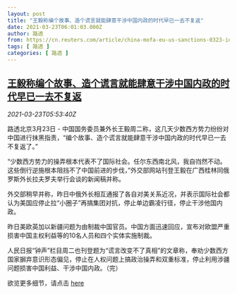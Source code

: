 ```yaml
---
layout: post
title: "王毅称编个故事、造个谎言就能肆意干涉中国内政的时代早已一去不复返"
date: 2021-03-23T06:01:03.000Z
author: 路透
from: https://cn.reuters.com/article/china-mofa-eu-us-sanctions-0323-idCNKBS2BF0G5
tags: [ 路透 ]
categories: [ 路透 ]
---
```

<!--1616479263000-->
[王毅称编个故事、造个谎言就能肆意干涉中国内政的时代早已一去不复返](https://cn.reuters.com/article/china-mofa-eu-us-sanctions-0323-idCNKBS2BF0G5)
------

<div>
<div><i>2021-03-23T05:53:40Z</i></div><p>路透北京3月23日 - 中国国务委员兼外长王毅周二称，这几天少数西方势力纷纷对中国进行抹黑指责，“编个故事、造个谎言就能肆意干涉中国内政的时代早已一去不复返了。”</p><p>“少数西方势力的操弄根本代表不了国际社会。任尔东西南北风，我自岿然不动。这些倒行逆施根本阻挡不了中国前进的步伐，”外交部网站刊登王毅在广西桂林同俄罗斯外长拉夫罗夫举行会谈的新闻稿并称。</p><p>外交部稍早并称，昨日中俄外长相互通报了各自对美关系近况，并表示国际社会都认为美国应停止拉“小圈子”再搞集团对抗，停止单边霸凌行径，停止干涉他国内政。</p><p>昨日美欧英加以新疆问题为由制裁中国官员。中国方面迅速回应，宣布对欧盟严重损害中国主权利益等的10名人员和四个实体实施制裁。</p><p>人民日报“钟声”栏目周二也刊登题为“谎言改变不了真相”的文章称，奉劝少数西方国家摒弃意识形态偏见，停止在人权问题上搞政治操弄和双重标准，停止利用涉疆问题损害中国利益、干涉中国内政。（完）</p><p>欲览更多细节，请点击 <a href="https://www.fmprc.gov.cn/web/wjbzhd/t1863291.shtml">here</a></p>
</div>
